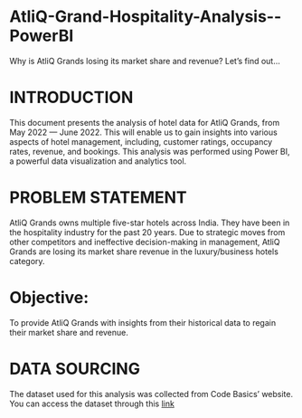 # AtliQ-Grand-Hospitality-Analysis--PowerBI

Why is AtliQ Grands losing its market share and revenue? Let’s find out...

# INTRODUCTION
This document presents the analysis of hotel data for AtliQ Grands, from May 2022 — June 2022. This will enable us to gain insights into various aspects of hotel management, including, customer ratings, occupancy rates, revenue, and bookings. This analysis was performed using Power BI, a powerful data visualization and analytics tool.

# PROBLEM STATEMENT
AtliQ Grands owns multiple five-star hotels across India. They have been in the hospitality industry for the past 20 years. Due to strategic moves from other competitors and ineffective decision-making in management, AtliQ Grands are losing its market share revenue in the luxury/business hotels category.

# Objective: 
To provide AtliQ Grands with insights from their historical data to regain their market share and revenue.

# DATA SOURCING
The dataset used for this analysis was collected from Code Basics’ website. You can access the dataset through this [link]([url](https://codebasics.io/challenge/codebasics-resume-project-challenge/4)https://codebasics.io/challenge/codebasics-resume-project-challenge/4)

